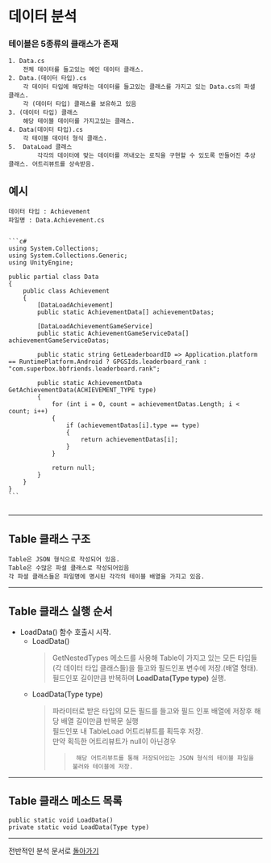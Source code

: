 # 데이터 분석
### 테이블은 5종류의 클래스가 존재
    1. Data.cs
        전체 데이터를 들고있는 메인 데이터 클래스.
    2. Data.(데이터 타입).cs 
        각 데이터 타입에 해당하는 데이터를 들고있는 클래스를 가지고 있는 Data.cs의 파셜 클래스.
        각 (데이터 타입) 클래스를 보유하고 있음
    3. (데이터 타입) 클래스
        해당 테이블 데이터를 가지고있는 클래스.            
    4. Data(데이터 타입).cs
        각 테이블 데이터 형식 클래스.
    5.  DataLoad 클래스
            각각의 데이터에 맞는 데이터를 꺼내오는 로직을 구현할 수 있도록 만들어진 추상 클래스. 어트리뷰트를 상속받음.
## 예시
    데이터 타입 : Achievement    
    파일명 : Data.Achievement.cs
<pre>
<code>
```c#
using System.Collections;
using System.Collections.Generic;
using UnityEngine;

public partial class Data
{
    public class Achievement
    {
        [DataLoadAchievement]
        public static AchievementData[] achievementDatas;

        [DataLoadAchievementGameService]
        public static AchievementGameServiceData[] achievementGameServiceDatas;

        public static string GetLeaderboardID => Application.platform == RuntimePlatform.Android ? GPGSIds.leaderboard_rank : "com.superbox.bbfriends.leaderboard.rank";

        public static AchievementData GetAchievementData(ACHIEVEMENT_TYPE type)
        {
            for (int i = 0, count = achievementDatas.Length; i < count; i++)
            {
                if (achievementDatas[i].type == type)
                {
                    return achievementDatas[i];
                }
            }

            return null;
        }
    }
}
```
</code>
</pre>

*****

## Table 클래스 구조
    Table은 JSON 형식으로 작성되어 있음.
    Table은 수많은 파셜 클래스로 작성되어있음
    각 파셜 클래스들은 파일명에 명시된 각각의 테이블 배열을 가지고 있음.

*****

## Table 클래스 실행 순서
- LoadData() 함수 호출시 시작.
    * LoadData()
        >    GetNestedTypes 메소드를 사용해 Table이 가지고 있는 모든 타입들(각 데이터 타입 클래스들)을 들고와 필드인포 변수에 저장.(배열 형태).  
        필드인포 길이만큼 반복하며 **LoadData(Type type)** 실행.
    * LoadData(Type type)
        >    파라미터로 받은 타입의 모든 필드를 들고와 필드 인포 배열에 저장후 해당 배열 길이만큼 반복문 실행  
        >   필드인포 내 TableLoad 어트리뷰트를 획득후 저장.   
        > 만약 획득한 어트리뷰트가 null이 아닌경우
        >>      해당 어트리뷰트를 통해 저장되어있는 JSON 형식의 테이블 파일을 불러와 테이블에 저장.


*****

## Table 클래스 메소드 목록
    public static void LoadData()
    private static void LoadData(Type type)

*****

전반적인 분석 문서로 [돌아가기](https://github.com/Bo-sung/BBF_-/blob/master/전반적인_분석.md)
